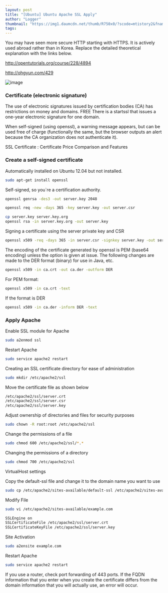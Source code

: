 ```yaml
---
layout: post
title: "[Ubuntu] Ubuntu Apache SSL Apply"
author: "Logger"
thumbnail: "https://img1.daumcdn.net/thumb/R750x0/?scode=mtistory2&fname=https%3A%2F%2Ft1.daumcdn.net%2Fcfile%2Ftistory%2F212507465546428430"
tags: 
---
```



You may have seen more secure HTTP starting with HTTPS. It is actively used abroad rather than in Korea. Replace the detailed theoretical explanation with the links below.

http://opentutorials.org/course/228/4894

http://ohgyun.com/429

![image](https://t1.daumcdn.net/cfile/tistory/212507465546428430)

### Certificate (electronic signature)

The use of electronic signatures issued by certification bodies (CA) has restrictions on money and domains. FREE There is a startssl that issues a one-year electronic signature for one domain.

When self-signed (using openssl), a warning message appears, but can be used free of charge (functionally the same, but the browser outputs an alert because the CA organization does not authenticate it).

SSL Certificate : Certificate Price Comparison and Features

### Create a self-signed certificate

Automatically installed on Ubuntu 12.04 but not installed.

```bash
sudo apt-get install openssl

```

Self-signed, so you`re a certification authority.

```bash
openssl genrsa -des3 -out server.key 2048

```

```bash
openssl req -new -days 365 -key server.key -out server.csr

```

```bash
cp server.key server.key.org
openssl rsa -in server.key.org -out server.key

```

Signing a certificate using the server private key and CSR

```bash
openssl x509 -req -days 365 -in server.csr -signkey server.key -out server.crt

```

The encoding of the certificate generated by openssl is PEM (base64 encoding) unless the option is given at issue. The following changes are made to the DER format (binary) for use in Java, etc.

```bash
openssl x509 -in ca.crt -out ca.der -outform DER

```

For PEM format:

```bash
openssl x509 -in ca.crt -text

```

If the format is DER

```bash
openssl x509 -in ca.der -inform DER -text

```

### Apply Apache

Enable SSL module for Apache

```bash
sudo a2enmod ssl

```

Restart Apache

```bash
sudo service apache2 restart

```

Creating an SSL certificate directory for ease of administration

```bash
sudo mkdir /etc/apache2/ssl

```

Move the certificate file as shown below

```bash
/etc/apache2/ssl/server.crt
/etc/apache2/ssl/server.csr
/etc/apache2/ssl/server.key

```

Adjust ownership of directories and files for security purposes

```bash
sudo chown -R root:root /etc/apache2/ssl

```

Change the permissions of a file

```bash
sudo chmod 600 /etc/apache2/ssl/*.*

```

Changing the permissions of a directory

```bash
sudo chmod 700 /etc/apache2/ssl

```

VirtualHost settings

Copy the default-ssl file and change it to the domain name you want to use

```bash
sudo cp /etc/apache2/sites-available/default-ssl /etc/apache2/sites-available/example.com

```

Modify File

```bash
sudo vi /etc/apache2/sites-available/example.com

SSLEngine on
SSLCertificateFile /etc/apache2/ssl/server.crt
SSLCertificateKeyFile /etc/apache2/ssl/server.key

```

Site Activation

```bash
sudo a2ensite example.com

```

Restart Apache

```bash
sudo service apache2 restart

```

If you use a router, check port forwarding of 443 ports. If the FQDN information that you enter when you create the certificate differs from the domain information that you will actually use, an error will occur.